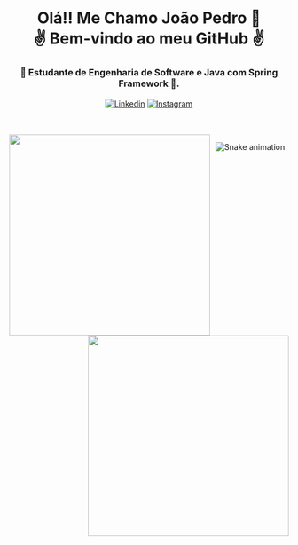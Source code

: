 <div align="center">
  <h1>
    Olá!! Me Chamo João Pedro 👋<br>
    ✌ Bem-vindo ao meu GitHub ✌
   </h1>

  <h3>🌱 Estudante de Engenharia de Software e Java com Spring Framework 🌱.</h3>
  <a href="https://www.linkedin.com/in/jo%C3%A3o-pedro-de-%C3%A1vila-santos-a6ba74150/"><img align="center" alt="Linkedin" src="https://img.shields.io/badge/LinkedIn-0077B5?style=for-the-badge&logo=linkedin&logoColor=white"></a>
  <a href="https://www.instagram.com/jpdravila/"><img align="center" alt="Instagram" src="https://img.shields.io/badge/Instagram-E4405F?style=for-the-badge&logo=instagram&logoColor=white"></a>
</div>

##

<div style="display: inline_block"><br>
<img align=left width=362 src="https://github-readme-stats.vercel.app/api?username=jpdravila&hide=prs&theme=onedark&layout=compact&hide_border=true&show_icons=true" />
<img align=right  width=362 src="https://github-readme-stats.vercel.app/api/top-langs/?username=jpdravila&layout=compact&hide_border=none_count=7&theme=onedark"/>
</div>



<div align= "center" >
  
  ![Snake animation](https://github.com/l-lisboa/l-lisboa/blob/output/github-contribution-grid-snake.svg)
  
</div>
